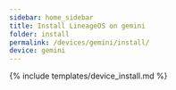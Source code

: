 ```yaml
---
sidebar: home_sidebar
title: Install LineageOS on gemini
folder: install
permalink: /devices/gemini/install/
device: gemini
---
```

{% include templates/device_install.md %}
